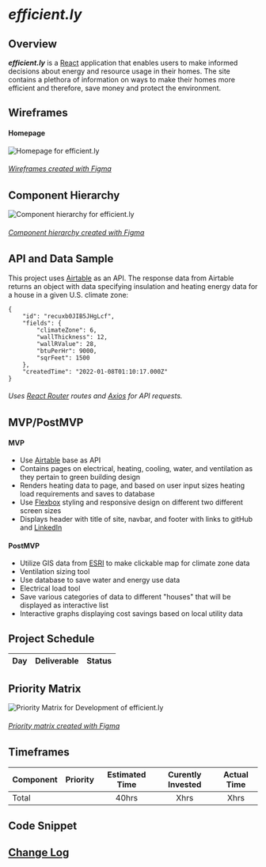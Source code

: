 # **_efficient.ly_**

## Overview

**_efficient.ly_** is a [React](https://reactjs.org/) application that enables users to make informed decisions about energy and resource usage in their homes. The site contains a plethora of information on ways to make their homes more efficient and therefore, save money and protect the environment.

## Wireframes
#### Homepage
![Homepage for efficient.ly]()

###### [Wireframes created with Figma](https://www.figma.com/)

## Component Hierarchy
![Component hierarchy for efficient.ly]()
###### [Component hierarchy created with Figma](https://www.figma.com/)

## API and Data Sample

This project uses [Airtable](https://www.airtable.com/) as an API. The response data from Airtable returns an object with data specifying insulation and heating energy data for a house in a given U.S. climate zone:

```
{
    "id": "recuxb0JIB5JHgLcf",
    "fields": {
        "climateZone": 6,
        "wallThickness": 12,
        "wallRValue": 28,
        "btuPerHr": 9000,
        "sqrFeet": 1500
    },
    "createdTime": "2022-01-08T01:10:17.000Z"
}
```
###### Uses [React Router](https://reactrouter.com/docs/en/v6) routes and [Axios](https://axios-http.com/docs/intro) for API requests.

## MVP/PostMVP
#### MVP
- Use [Airtable](https://www.airtable.com/) base as API
- Contains pages on electrical, heating, cooling, water, and ventilation as they pertain to green building design
- Renders heating data to page, and based on user input sizes heating load requirements and saves to database 
- Use [Flexbox](https://css-tricks.com/snippets/css/a-guide-to-flexbox/) styling and responsive design on different two different screen sizes
- Displays header with title of site, navbar, and footer with links to gitHub and [LinkedIn](www.linkedin.com/in/ndbmiller)

#### PostMVP
- Utilize GIS data from [ESRI](https://developers.arcgis.com/javascript/latest/) to make clickable map for climate zone data
- Ventilation sizing tool
- Use database to save water and energy use data
- Electrical load tool
- Save various categories of data to different "houses" that will be displayed as interactive list
- Interactive graphs displaying cost savings based on local utility data

## Project Schedule

|  Day | Deliverable | Status
|---|---| ---|

## Priority Matrix

![Priority Matrix for Development of efficient.ly]()
###### [Priority matrix created with Figma](https://www.figma.com/) 

## Timeframes

| Component | Priority  | Estimated Time    | Curently Invested | Actual Time   |
| ---       | :---:     |  :---:            | :---:         | :---:         |
| Total     |           | 40hrs             | Xhrs          | Xhrs        |

## Code Snippet

## [Change Log](https://github.com/nickdbmiller/efficient.ly/commits/main)

